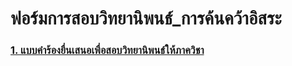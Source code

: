 

# ฟอร์มการสอบวิทยานิพนธ์_การค้นคว้าอิสระ

### [1. แบบคำร้องยื่นเสนอเพื่อสอบวิทยานิพนธ์ให้ภาควิชา](/files/doc_download/mas_logis/01แบบคำร้องยื่นเสนอเพื่อสอบวิทยานิพนธ์ให้ภาควิชา.docx)
